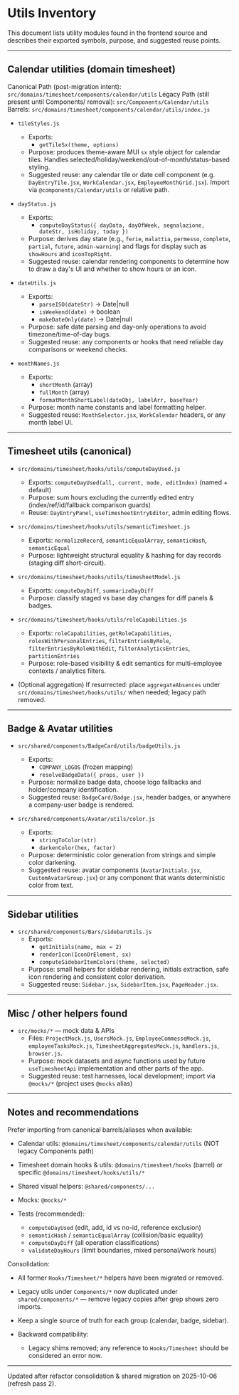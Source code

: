 # Utils Inventory

This document lists utility modules found in the frontend source and describes their exported symbols, purpose, and suggested reuse points.

---

## Calendar utilities (domain timesheet)

Canonical Path (post-migration intent): `src/domains/timesheet/components/calendar/utils`
Legacy Path (still present until Components/ removal): `src/Components/Calendar/utils`
Barrels: `src/domains/timesheet/components/calendar/utils/index.js`

- `tileStyles.js`
  - Exports:
    - `getTileSx(theme, options)`
  - Purpose: produces theme-aware MUI `sx` style object for calendar tiles. Handles selected/holiday/weekend/out-of-month/status-based styling.
  - Suggested reuse: any calendar tile or date cell component (e.g. `DayEntryTile.jsx`, `WorkCalendar.jsx`, `EmployeeMonthGrid.jsx`). Import via `@components/Calendar/utils` or relative path.

- `dayStatus.js`
  - Exports:
    - `computeDayStatus({ dayData, dayOfWeek, segnalazione, dateStr, isHoliday, today })`
  - Purpose: derives day state (e.g., `ferie`, `malattia`, `permesso`, `complete`, `partial`, `future`, `admin-warning`) and flags for display such as `showHours` and `iconTopRight`.
  - Suggested reuse: calendar rendering components to determine how to draw a day's UI and whether to show hours or an icon.

- `dateUtils.js`
  - Exports:
    - `parseISO(dateStr)` → Date|null
    - `isWeekend(date)` → boolean
    - `makeDateOnly(date)` → Date|null
  - Purpose: safe date parsing and day-only operations to avoid timezone/time-of-day bugs.
  - Suggested reuse: any components or hooks that need reliable day comparisons or weekend checks.

- `monthNames.js`
  - Exports:
    - `shortMonth` (array)
    - `fullMonth` (array)
    - `formatMonthShortLabel(dateObj, labelArr, baseYear)`
  - Purpose: month name constants and label formatting helper.
  - Suggested reuse: `MonthSelector.jsx`, `WorkCalendar` headers, or any month label UI.

---

## Timesheet utils (canonical)

- `src/domains/timesheet/hooks/utils/computeDayUsed.js`
  - Exports: `computeDayUsed(all, current, mode, editIndex)` (named + default)
  - Purpose: sum hours excluding the currently edited entry (index/ref/id/fallback comparison guards)
  - Reuse: `DayEntryPanel`, `useTimesheetEntryEditor`, admin editing flows.

- `src/domains/timesheet/hooks/utils/semanticTimesheet.js`
  - Exports: `normalizeRecord`, `semanticEqualArray`, `semanticHash`, `semanticEqual`
  - Purpose: lightweight structural equality & hashing for day records (staging diff short-circuit).

- `src/domains/timesheet/hooks/utils/timesheetModel.js`
  - Exports: `computeDayDiff`, `summarizeDayDiff`
  - Purpose: classify staged vs base day changes for diff panels & badges.

- `src/domains/timesheet/hooks/utils/roleCapabilities.js`
  - Exports: `roleCapabilities`, `getRoleCapabilities`, `rolesWithPersonalEntries`, `filterEntriesByRole`, `filterEntriesByRoleWithEdit`, `filterAnalyticsEntries`, `partitionEntries`
  - Purpose: role-based visibility & edit semantics for multi-employee contexts / analytics filters.

- (Optional aggregation) If resurrected: place `aggregateAbsences` under `src/domains/timesheet/hooks/utils/` when needed; legacy path removed.

---

## Badge & Avatar utilities

- `src/shared/components/BadgeCard/utils/badgeUtils.js`
  - Exports:
    - `COMPANY_LOGOS` (frozen mapping)
    - `resolveBadgeData({ props, user })`
  - Purpose: normalize badge data, choose logo fallbacks and holder/company identification.
  - Suggested reuse: `BadgeCard/Badge.jsx`, header badges, or anywhere a company-user badge is rendered.

- `src/shared/components/Avatar/utils/color.js`
  - Exports:
    - `stringToColor(str)`
    - `darkenColor(hex, factor)`
  - Purpose: deterministic color generation from strings and simple color darkening.
  - Suggested reuse: avatar components (`AvatarInitials.jsx`, `CustomAvatarGroup.jsx`) or any component that wants deterministic color from text.

---

## Sidebar utilities

- `src/shared/components/Bars/sidebarUtils.js`
  - Exports:
    - `getInitials(name, max = 2)`
    - `renderIcon(IconOrElement, sx)`
    - `computeSidebarItemColors(theme, selected)`
  - Purpose: small helpers for sidebar rendering, initials extraction, safe icon rendering and consistent color derivation.
  - Suggested reuse: `Sidebar.jsx`, `SidebarItem.jsx`, `PageHeader.jsx`.

---

## Misc / other helpers found

- `src/mocks/*` — mock data & APIs
  - Files: `ProjectMock.js`, `UsersMock.js`, `EmployeeCommesseMock.js`, `employeeTasksMock.js`, `TimesheetAggregatesMock.js`, `handlers.js`, `browser.js`.
  - Purpose: mock datasets and async functions used by future `useTimesheetApi` implementation and other parts of the app.
  - Suggested reuse: test harnesses, local development; import via `@mocks/*` (project uses `@mocks` alias)

---

## Notes and recommendations

Prefer importing from canonical barrels/aliases when available:
  - Calendar utils: `@domains/timesheet/components/calendar/utils` (NOT legacy Components path)
  - Timesheet domain hooks & utils: `@domains/timesheet/hooks` (barrel) or specific `@domains/timesheet/hooks/utils/*`
  - Shared visual helpers: `@shared/components/...`
  - Mocks: `@mocks/*`

- Tests (recommended):
  - `computeDayUsed` (edit, add, id vs no-id, reference exclusion)
  - `semanticHash` / `semanticEqualArray` (collision/basic equality)
  - `computeDayDiff` (all operation classifications)
  - `validateDayHours` (limit boundaries, mixed personal/work hours)

Consolidation:
  - All former `Hooks/Timesheet/*` helpers have been migrated or removed.
  - Legacy utils under `Components/*` now duplicated under `shared/components/*` — remove legacy copies after grep shows zero imports.
  - Keep a single source of truth for each group (calendar, badge, sidebar).

- Backward compatibility:
  - Legacy shims removed; any reference to `Hooks/Timesheet` should be considered an error now.

---

Updated after refactor consolidation & shared migration on 2025-10-06 (refresh pass 2).
